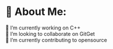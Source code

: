 # 💫 About Me:
🔭 I’m currently working on C++<br>👯 I’m looking to collaborate on GitGet<br>🌱 I’m currently contributing to opensource<br>


